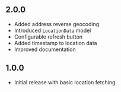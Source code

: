 
## 2.0.0
- Added address reverse geocoding
- Introduced `LocationData` model
- Configurable refresh button
- Added timestamp to location data
- Improved documentation

## 1.0.0
- Initial release with basic location fetching